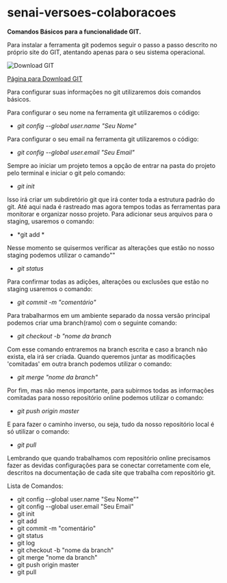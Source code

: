 # senai-versoes-colaboracoes

**Comandos Básicos para a funcionalidade GIT.**

Para instalar a ferramenta git podemos seguir o passo a passo descrito no próprio site do GIT, atentando apenas para o seu sistema operacional.

![Download GIT](https://git-scm.com/images/logo@2x.png)

[Página para Download GIT](https://git-scm.com/downloads)

Para configurar suas informações no git utilizaremos dois comandos básicos. 

Para configurar o seu nome na ferramenta git utilizaremos o código:

* *git config --global user.name "Seu Nome"*

Para configurar o seu email na ferramenta git utilizaremos o código:

* *git config --global user.email "Seu Email"*

Sempre ao iniciar um projeto temos a opção de entrar na pasta do projeto pelo terminal e iniciar o git pelo comando:

* *git init*

Isso irá criar um subdiretório git que irá conter toda a estrutura padrão do git. Até aqui nada é rastreado mas agora tempos todas as ferramentas para monitorar e organizar nosso projeto.
Para adicionar seus arquivos para o staging, usaremos o comando:

* *git add *

Nesse momento se quisermos verificar as alterações que estão no nosso staging podemos utilizar o camando""

* *git status*

Para confirmar todas as adições, alterações ou exclusões que estão no staging usaremos o comando:

* *git commit -m "comentário"*

Para trabalharmos em um ambiente separado da nossa versão principal podemos criar uma branch(ramo) com o seguinte comando:

* *git checkout -b "nome da branch*

Com esse comando entraremos na branch escrita e caso a branch não exista, ela irá ser criada.
Quando queremos juntar as modificações 'comitadas' em outra branch podemos utilizar o comando:

* *git merge "nome da branch"*

Por fim, mas não menos importante, para subirmos todas as informações comitadas para nosso repositório online podemos utilizar o comando:

* *git push origin master*

E para fazer o caminho inverso, ou seja, tudo da nosso repositório local é só utilizar o comando:

* *git pull*

Lembrando que quando trabalhamos com repositório online precisamos fazer as devidas configurações para se conectar corretamente com ele, descritos na documentação de cada site que trabalha com repositório git.


Lista de Comandos:
* git config --global user.name "Seu Nome""
* git config --global user.email "Seu Email"
* git init
* git add 
* git commit -m "comentário"
* git status
* git log
* git checkout -b "nome da branch"
* git merge "nome da branch"
* git push origin master
* git pull

